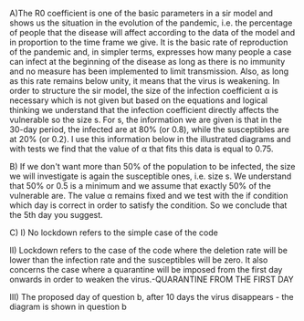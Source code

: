 A)The R0 coefficient is one of the basic parameters in a sir model and shows us the situation in the evolution of the pandemic, i.e. the percentage of people that the disease will affect according to the data of the model and in proportion to the time frame we give. It is the basic rate of reproduction of the pandemic and, in simpler terms, expresses how many people a case can infect at the beginning of the disease as long as there is no immunity and no measure has been implemented to limit transmission. Also, as long as this rate remains below unity, it means that the virus is weakening. In order to structure the sir model, the size of the infection coefficient α is necessary which is not given but based on the equations and logical thinking we understand that the infection coefficient directly affects the vulnerable so the size s. For s, the information we are given is that in the 30-day period, the infected are at 80% (or 0.8), while the susceptibles are at 20% (or 0.2). I use this information below in the illustrated diagrams and with tests we find that the value of α that fits this data is equal to 0.75.

B) If we don't want more than 50% of the population to be infected, the size we will investigate is again the susceptible ones, i.e. size s. We understand that 50% or 0.5 is a minimum and we assume that exactly 50% of the vulnerable are. The value α remains fixed and we test with the if condition which day is correct in order to satisfy the condition. So we conclude that the 5th day you suggest.

C) I) No lockdown refers to the simple case of the code

II) Lockdown refers to the case of the code where the deletion rate will be lower than the infection rate and the susceptibles will be zero. It also concerns the case where a quarantine will be imposed from the first day onwards in order to weaken the virus.-QUARANTINE FROM THE FIRST DAY

III) The proposed day of question b, after 10 days the virus disappears - the diagram is shown in question b
